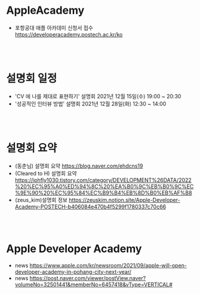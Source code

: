 # AppleAcademy
- 포항공대 애플 아카데미 신청서 접수 https://developeracademy.postech.ac.kr/ko

<br/><br/>
# 설명회 일정
- 'CV 에 나를 제대로 표현하기' 설명회 2021년 12월 15일(수) 19:00 ~ 20:30
- '성공적인 인터뷰 방법' 설명회 2021년 12월 28일(화) 12:30 ~ 14:00

<br/><br/>
# 설명회 요약
- (동춘님) 설명회 요약 https://blog.naver.com/ehdcns19
- (Cleared to H) 설명회 요약 https://iphfly1030.tistory.com/category/DEVELOPMENT%26DATA/2022%20%EC%95%A0%ED%94%8C%20%EA%B0%9C%EB%B0%9C%EC%9E%90%20%EC%95%84%EC%B9%B4%EB%8D%B0%EB%AF%B8
- (zeus_kim)설명회 정보 https://zeuskim.notion.site/Apple-Developer-Academy-POSTECH-b406084e470b4f5299f1780337c70c66

<br/><br/>
# Apple Developer Academy
- news https://www.apple.com/kr/newsroom/2021/09/apple-will-open-developer-academy-in-pohang-city-next-year/  
- news https://post.naver.com/viewer/postView.naver?volumeNo=32501441&memberNo=6457418&vType=VERTICAL#

